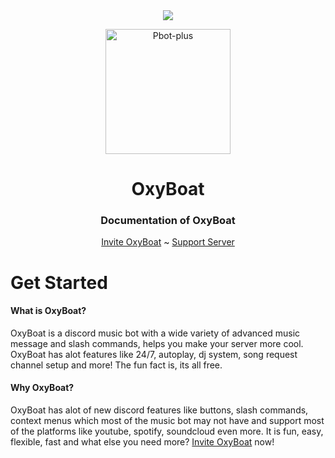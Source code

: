 <center><img src="https://capsule-render.vercel.app/api?type=waving&color=gradient&height=200&section=header&text=OxyBoat&fontSize=80&fontAlignY=35&animation=twinkling&fontColor=gradient" /></center>

<p align = "center">
  <img src = "https://cdn.discordapp.com/attachments/892270315630133268/898890417964212234/1634382532130.png" alt="Pbot-plus" width="200" height="200"/>

  <h1 align = "center">OxyBoat</h1>
  <h3 align = "center">Documentation of OxyBoat</h3>
</p>

<p align = "center">
  <a href = "https://dsc.gg/oxyboat">Invite OxyBoat</a> ~ <a href = "https://discord.gg/jN8AKsPcwu">Support Server</a>
</p>

<p>
  <h1>Get Started</h1>
  <h4>What is OxyBoat?</h4>
  OxyBoat is a discord music bot with a wide variety of advanced music message and slash commands, helps you make your server more cool.
  OxyBoat has alot features like 24/7, autoplay, dj system, song request channel setup and more! The fun fact is, its all free.
  
  <br>
  
  <h4>Why OxyBoat?</h4>
  OxyBoat has alot of new discord features like buttons, slash commands, context menus which most of the music bot may not have and support most of the platforms like youtube, spotify, soundcloud even more.
  It is fun, easy, flexible, fast and what else you need more? <a href = "https://dsc.gg/oxyboat">Invite OxyBoat</a> now!
</p>
